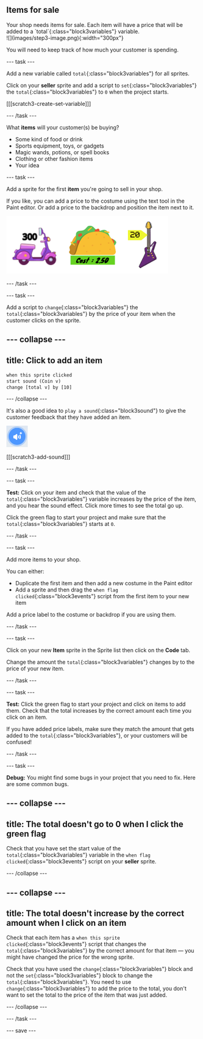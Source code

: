 ## Items for sale

<div style="display: flex; flex-wrap: wrap">
<div style="flex-basis: 200px; flex-grow: 1; margin-right: 15px;">
Your shop needs items for sale. Each item will have a price that will be added to a `total`{:class="block3variables"} variable.
</div>
<div>
![](images/step3-image.png){:width="300px"}
</div>
</div>

You will need to keep track of how much your customer is spending.

--- task ---

Add a new variable called `total`{:class="block3variables"} for all sprites.

Click on your **seller** sprite and add a script to `set`{:class="block3variables"} the `total`{:class="block3variables"} to `0` when the project starts.

[[[scratch3-create-set-variable]]]

--- /task ---

What **items** will your customer(s) be buying? 
+ Some kind of food or drink
+ Sports equipment, toys, or gadgets
+ Magic wands, potions, or spell books
+ Clothing or other fashion items
+ Your idea

--- task ---

Add a sprite for the first **item** you're going to sell in your shop.

If you like, you can add a price to the costume using the text tool in the Paint editor. Or add a price to the backdrop and position the item next to it.

![Examples of items with amounts written next to them.](images/item-amounts.png)

--- /task ---

--- task ---

Add a script to `change`{:class="block3variables"} the `total`{:class="block3variables"} by the price of your item when the customer clicks on the sprite.

--- collapse ---
---
title: Click to add an item
---

```blocks3
when this sprite clicked
start sound (Coin v)
change [total v] by [10]
```

--- /collapse ---

It's also a good idea to `play a sound`{:class="block3sound"} to give the customer feedback that they have added an item.

![The add a sound icon](images/add-sound.png)

[[[scratch3-add-sound]]]

--- /task ---

--- task ---

**Test:** Click on your item and check that the value of the `total`{:class="block3variables"} variable increases by the price of the item, and you hear the sound effect. Click more times to see the total go up.

Click the green flag to start your project and make sure that the `total`{:class="block3variables"} starts at `0`.

--- /task ---

--- task ---

Add more items to your shop. 

You can either:
+ Duplicate the first item and then add a new costume in the Paint editor
+ Add a sprite and then drag the `when flag clicked`{:class="block3events"} script from the first item to your new item

Add a price label to the costume or backdrop if you are using them.

--- /task ---

--- task ---

Click on your new **Item** sprite in the Sprite list then click on the **Code** tab.

Change the amount the `total`{:class="block3variables"} changes by to the price of your new item.

--- /task ---

--- task ---

**Test:** Click the green flag to start your project and click on items to add them. Check that the total increases by the correct amount each time you click on an item. 

If you have added price labels, make sure they match the amount that gets added to the `total`{:class="block3variables"}, or your customers will be confused!

--- /task ---

--- task ---

**Debug:** You might find some bugs in your project that you need to fix. Here are some common bugs.

--- collapse ---
---
title: The total doesn't go to 0 when I click the green flag
---

Check that you have set the start value of the `total`{:class="block3variables"} variable in the `when flag clicked`{:class="block3events"} script on your **seller** sprite.

--- /collapse ---

--- collapse ---
---
title: The total doesn't increase by the correct amount when I click on an item
---

Check that each item has a `when this sprite clicked`{:class="block3events"} script that changes the `total`{:class="block3variables"} by the correct amount for that item — you might have changed the price for the wrong sprite.

Check that you have used the `change`{:class="block3variables"} block and not the `set`{:class="block3variables"} block to change the `total`{:class="block3variables"}. You need to use `change`{:class="block3variables"} to add the price to the total, you don't want to set the total to the price of the item that was just added.

--- /collapse ---

--- /task ---

--- save ---
